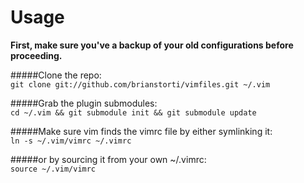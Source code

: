 Usage
========

**First, make sure you've a backup of your old configurations before proceeding.**  

#####Clone the repo:   
```git clone git://github.com/brianstorti/vimfiles.git ~/.vim```  

#####Grab the plugin submodules:  
```cd ~/.vim && git submodule init && git submodule update```  

#####Make sure vim finds the vimrc file by either symlinking it:   
```ln -s ~/.vim/vimrc ~/.vimrc```  

#####or by sourcing it from your own ~/.vimrc:   
```source ~/.vim/vimrc```